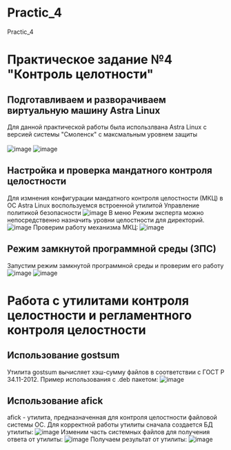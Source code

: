 # Practic_4
Practic_4

# Практическое задание №4 "Контроль целотности"
## Подготавливаем и разворачиваем виртуальную машину Astra Linux
Для данной практической работы была использлвана Astra Linux с версией системы "Смоленск" с максмальным уровнем защиты <br /><br />
![image](https://github.com/StepaBelyaev/Practic_4/assets/70752929/de6091e7-60da-4ab2-8aa7-b1baa1011f86)
![image](https://github.com/StepaBelyaev/Practic_4/assets/70752929/c884c395-5be4-4ae1-81ff-57eb9b2b3a53)

## Настройка и проверка мандатного контроля целостности
Для измнения конфигурации мандатного контроля целостности (МКЦ) в ОС Astra Linux воспользуемся встроенной утилитой Управление политикой безопасности
![image](https://github.com/StepaBelyaev/Practic_4/assets/70752929/61ddd861-35ed-4bba-a499-2d1b3bd83bb6)
В меню Режим эксперта можно непосредственно назначить уровни целостности для директорий. 
![image](https://github.com/StepaBelyaev/Practic_4/assets/70752929/5134a9a2-3bdf-4df6-a3c5-fff70039683f)
Проверим работу механизма МКЦ:
![image](https://github.com/StepaBelyaev/Practic_4/assets/70752929/206c8478-ca09-4848-a8ee-f854c615e7ec)

## Режим замкнутой программной среды (ЗПС)
Запустим режим замкнутой программной среды и проверим его работу
![image](https://github.com/StepaBelyaev/Practic_4/assets/70752929/cfb0f29c-235d-4d22-98c2-3078f2d71d1b)
![image](https://github.com/StepaBelyaev/Practic_4/assets/70752929/f30064f7-4f52-485c-8d7d-2ab6131cb5cc)

# Работа с утилитами контроля целостности и регламентного контроля целостности
## Использование gostsum
Утилита gostsum вычисляет хэш-сумму файлов в соответствии с ГОСТ Р 34.11-2012. Пример использования с .deb пакетом:
![image](https://github.com/StepaBelyaev/Practic_4/assets/70752929/173c0c79-6716-4ada-8448-5e549171db66)

## Использование afick
afick - утилита, предназначенная для контроля целостности файловой системы ОС. Для корректной работы утилиты сначала создается БД утилиты:
![image](https://github.com/StepaBelyaev/Practic_4/assets/70752929/2ddd7102-8878-4f12-9b1b-52c1002751f7)
Изменим часть системных файлов для получения ответа от утилиты:
![image](https://github.com/StepaBelyaev/Practic_4/assets/70752929/46c55f35-55a9-4162-82e0-ca1a96fafdb4)
Получаем результат от утилиты:
![image](https://github.com/StepaBelyaev/Practic_4/assets/70752929/63e63385-77d1-423e-9b17-4c3698dcb7f9)













